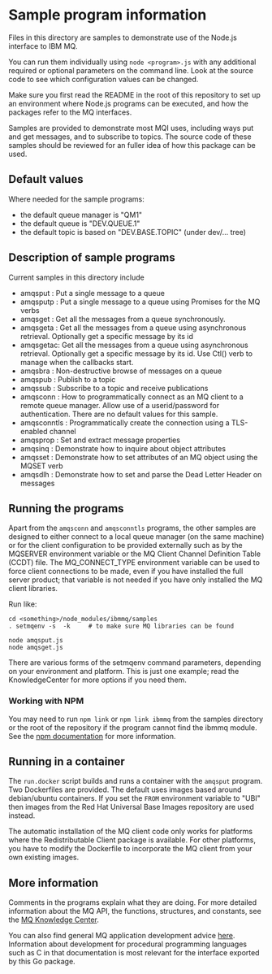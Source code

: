 # Sample program information
Files in this directory are samples to demonstrate use of the Node.js interface to IBM MQ.

You can run them individually using `node <program>.js` with any additional
required or optional parameters on the command line. Look at the source code to see
which configuration values can be changed.

Make sure you first read the README in the root of this repository to set up an environment
where Node.js programs can be executed, and how the packages refer to the MQ interfaces.

Samples are provided to demonstrate most MQI uses, including ways put and get
messages, and to subscribe to topics. The source code of these samples should be reviewed for
an fuller idea of how this package can be used.

## Default values
Where needed for the sample programs:

* the default queue manager is "QM1"
* the default queue is "DEV.QUEUE.1"
* the default topic is based on "DEV.BASE.TOPIC" (under dev/... tree)

## Description of sample programs
Current samples in this directory include

* amqsput  : Put a single message to a queue
* amqsputp : Put a single message to a queue using Promises for the MQ verbs
* amqsget  : Get all the messages from a queue synchronously.
* amqsgeta : Get all the messages from a queue using asynchronous retrieval. Optionally get a specific message by its id
* amqsgetac: Get all the messages from a queue using asynchronous retrieval. Optionally get a specific message by its id.
             Use Ctl() verb to manage when the callbacks start.
* amqsbra  : Non-destructive browse of messages on a queue
* amqspub  : Publish to a topic
* amqssub  : Subscribe to a topic and receive publications
* amqsconn : How to programmatically connect as an MQ client to a remote queue manager.
Allow use of a userid/password for authentication. There are no default values for this sample.
* amqsconntls : Programmatically create the connection using a TLS-enabled channel
* amqsprop : Set and extract message properties
* amqsinq  : Demonstrate how to inquire about object attributes
* amqsset  : Demonstrate how to set attributes of an MQ object using the MQSET verb
* amqsdlh  : Demonstrate how to set and parse the Dead Letter Header on messages


## Running the programs
Apart from the `amqsconn` and `amqsconntls` programs, the other samples are designed to either connect
to a local queue manager (on the same machine) or for the client configuration to be
provided externally such as by the MQSERVER environment variable or the
MQ Client Channel Definition Table (CCDT) file. The MQ_CONNECT_TYPE environment
variable can be used to force client connections to be made, even if you have
installed the full server product; that variable is not needed if you have
only installed the MQ client libraries.

Run like:

~~~
cd <something>/node_modules/ibmmq/samples
. setmqenv -s  -k     # to make sure MQ libraries can be found

node amqsput.js
node amqsget.js
~~~

There are various forms of the setmqenv command parameters, depending on your
environment and platform. This is just one example; read the KnowledgeCenter for
more options if you need them.

### Working with NPM
You may need to run `npm link` or `npm link ibmmq` from the samples directory or
the root of the repository if the program cannot find the ibmmq module. See
the [npm documentation](https://docs.npmjs.com/cli/link.html) for more information.

## Running in a container
The `run.docker` script builds and runs a container with the `amqsput` program. Two
Dockerfiles are provided. The default uses images based around debian/ubuntu containers.
If you set the `FROM` environment variable to "UBI" then images from the Red Hat Universal
Base Images repository are used instead.

The automatic installation of the MQ client code only works for platforms where the Redistributable Client package is available. For other platforms, you have
to modify the Dockerfile to incorporate the MQ client from your own existing
images.

## More information
Comments in the programs explain what they are doing. For more detailed information about the
MQ API, the functions, structures, and constants, see the
[MQ Knowledge Center](https://www.ibm.com/support/knowledgecenter/en/SSFKSJ_latest/com.ibm.mq.ref.dev.doc/q089590_.htm).

You can also find general MQ application development advice [here](https://www.ibm.com/support/knowledgecenter/en/SSFKSJ_latest/com.ibm.mq.dev.doc/q022830_.htm).
Information about development for procedural programming languages such as C in that
documentation is most relevant for the interface exported by this Go package.
